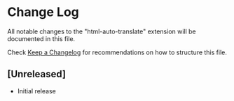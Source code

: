 # Change Log

All notable changes to the "html-auto-translate" extension will be documented in this file.

Check [Keep a Changelog](http://keepachangelog.com/) for recommendations on how to structure this file.

## [Unreleased]

- Initial release